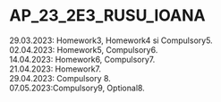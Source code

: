 # AP_23_2E3_RUSU_IOANA

29.03.2023: Homework3, Homework4 si Compulsory5.  
02.04.2023: Homework5, Compulsory6.  
14.04.2023: Homework6, Compulsory7.  
21.04.2023: Homework7.  
29.04.2023: Compulsory 8.  
07.05.2023:Compulsory9, Optional8.  
